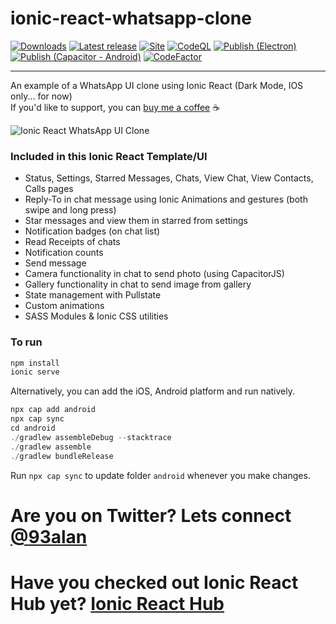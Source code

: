 # ionic-react-whatsapp-clone


[![Downloads](https://img.shields.io/github/downloads/nguoianphu/ionic-react-whatsapp-clone/total.svg?style=flat)](https://GitHub.com/nguoianphu/ionic-react-whatsapp-clone/releases/) [![Latest release](https://img.shields.io/github/release/nguoianphu/ionic-react-whatsapp-clone.svg?style=flat)](https://GitHub.com/nguoianphu/ionic-react-whatsapp-clone/releases/) [![Site](https://github.com/nguoianphu/ionic-react-whatsapp-clone/actions/workflows/build.yml/badge.svg)](https://github.com/nguoianphu/ionic-react-whatsapp-clone/actions/workflows/build.yml) [![CodeQL](https://github.com/nguoianphu/ionic-react-whatsapp-clone/actions/workflows/codeql-analysis.yml/badge.svg)](https://github.com/nguoianphu/ionic-react-whatsapp-clone/actions/workflows/codeql-analysis.yml) [![Publish (Electron)](<https://github.com/nguoianphu/ionic-react-whatsapp-clone/actions/workflows/Publish%20(Electron).yml/badge.svg?branch=main>)](<https://github.com/nguoianphu/ionic-react-whatsapp-clone/actions/workflows/Publish%20(Electron).yml>) [![Publish (Capacitor - Android)](<https://github.com/nguoianphu/ionic-react-whatsapp-clone/actions/workflows/Publish%20(Capacitor%20-%20Android).yml/badge.svg>)](<https://github.com/nguoianphu/ionic-react-whatsapp-clone/actions/workflows/Publish%20(Capacitor%20-%20Android).yml>) [![CodeFactor](https://www.codefactor.io/repository/github/nguoianphu/ionic-react-whatsapp-clone/badge)](https://www.codefactor.io/repository/github/nguoianphu/ionic-react-whatsapp-clone)

---

An example of a WhatsApp UI clone using Ionic React (Dark Mode, IOS only... for now)
<br />
If you'd like to support, you can <a className="link" href="https://www.buymeacoffee.com/ionicreacthub" target="_blank" rel="noopener">buy me a coffee</a> ☕️

![Ionic React WhatsApp UI Clone](https://repository-images.githubusercontent.com/377881498/918f0300-d3a7-11eb-8600-1063361aaeb7)

### Included in this Ionic React Template/UI
* Status, Settings, Starred Messages, Chats, View Chat, View Contacts, Calls pages
* Reply-To in chat message using Ionic Animations and gestures (both swipe and long press)
* Star messages and view them in starred from settings
* Notification badges (on chat list)
* Read Receipts of chats
* Notification counts
* Send message
* Camera functionality in chat to send photo (using CapacitorJS)
* Gallery functionality in chat to send image from gallery
* State management with Pullstate
* Custom animations
* SASS Modules & Ionic CSS utilities

### To run

```javascript
npm install
ionic serve
```

Alternatively, you can add the iOS, Android platform and run natively.


```javascript
npx cap add android
npx cap sync
cd android
./gradlew assembleDebug --stacktrace
./gradlew assemble
./gradlew bundleRelease
```

Run ```npx cap sync``` to update folder ```android``` whenever you make changes.

# Are you on Twitter? Lets connect [@93alan](https://twitter.com/93alan)
# Have you checked out Ionic React Hub yet? [Ionic React Hub](https://ionicreacthub.com)
